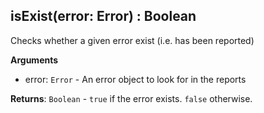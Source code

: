 ## isExist(error: Error) : Boolean
Checks whether a given error exist (i.e. has been reported)

**Arguments**<br>
* error: `Error` - An error object to look for in the reports

**Returns**: `Boolean` - `true` if the error exists. `false` otherwise.
